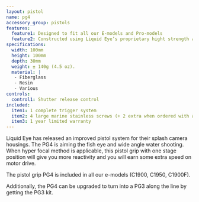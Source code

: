 ```yaml
---
layout: pistol
name: pg4
accessory_group: pistols
features:
  feature1: Designed to fit all our E-models and Pro-models
  feature2: Constructed using Liquid Eye’s proprietary hight strength and ultra weight epoxy resin sandwiched core technology
specifications:
  width: 100mm
  height: 100mm
  depth: 30mm
  weight: ± 140g (4.5 oz).
  material: |
   - Fiberglass
   - Resin
   - Various
controls:
  control1: Shutter release control
included:
  item1: 1 complete trigger system
  item2: 4 large marine stainless screws (+ 2 extra when ordered with a pro-model)
  item3: 1 year limited warranty
---
```

Liquid Eye has released an improved pistol system for their splash camera housings. The PG4 is aiming the fish eye and wide angle water shooting. When hyper focal method is applicable, this pistol grip with one stage position will give you more reactivity and you will earn some extra speed on motor drive.

The pistol grip PG4 is included in all our e-models (C1900, C1950, C1900F).

Additionally, the PG4 can be upgraded to turn into a PG3 along the line by getting the PG3 kit.
